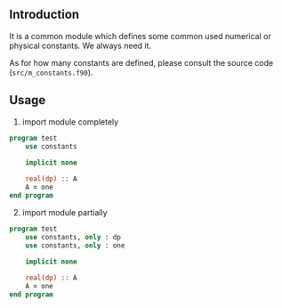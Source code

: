 ## Introduction

It is a common module which defines some common used numerical or physical constants. We always need it.

As for how many constants are defined, please consult the source code (`src/m_constants.f90`).

## Usage

1. import module completely

```fortran
program test
    use constants
 
    implicit none

    real(dp) :: A
    A = one
end program
```

2. import module partially

```fortran
program test
    use constants, only : dp
    use constants, only : one
 
    implicit none

    real(dp) :: A
    A = one
end program
```
